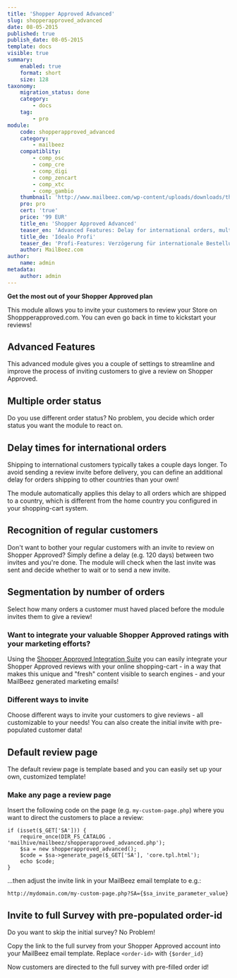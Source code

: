 ```yaml
---
title: 'Shopper Approved Advanced'
slug: shopperapproved_advanced
date: 08-05-2015
published: true
publish_date: 08-05-2015
template: docs
visible: true
summary:
    enabled: true
    format: short
    size: 128
taxonomy:
    migration_status: done
    category:
        - docs
    tag:
        - pro
module:
    code: shopperapproved_advanced
    category:
        - mailbeez
    compatiblity:
        - comp_osc
        - comp_cre
        - comp_digi
        - comp_zencart
        - comp_xtc
        - comp_gambio
    thumbnail: 'http://www.mailbeez.com/wp-content/uploads/downloads/thumbnails/2013/06/top_64.png'
    pro: pro
    cert: 'true'
    price: '99 EUR'
    title_en: 'Shopper Approved Advanced'
    teaser_en: 'Advanced Features: Delay for international orders, multiple Order status, recognition of regular customers'
    title_de: 'Idealo Profi'
    teaser_de: 'Profi-Features: Verzögerung für internationale Bestellungen, Stammkunden-Erkennung und mehr'
    author: MailBeez.com
author:
    name: admin
metadata:
    author: admin
---
```


**Get the most out of your Shopper Approved plan**

This module allows you to invite your customers to review your Store on Shoppperapproved.com. You can even go back in time to kickstart your reviews!

## Advanced Features

This advanced module gives you a couple of settings to streamline and improve the process of inviting customers to give a review on Shopper Approved.

## Multiple order status

Do you use different order status? No problem, you decide which order status you want the module to react on.

## Delay times for international orders

Shipping to international customers typically takes a couple days longer. To avoid sending a review invite before delivery, you can define an additional delay for orders shipping to other countries than your own!

The module automatically applies this delay to all orders which are shipped to a country, which is different from the home country you configured in your shopping-cart system.

## Recognition of regular customers

Don't want to bother your regular customers with an invite to review on Shopper Approved? Simply define a delay (e.g. 120 days) between two invites and you're done. The module will check when the last invite was sent and decide whether to wait or to send a new invite.

## Segmentation by number of orders

Select how many orders a customer must haved placed before the module invites them to give a review!

### Want to integrate your valuable Shopper Approved ratings with your marketing efforts?

Using the [Shopper Approved Integration Suite](/documentation/configbeez/config_shopperapproved_integration/) you can easily integrate your Shopper Approved reviews with your online shopping-cart - in a way that makes this unique and "fresh" content visible to search engines - and your MailBeez generated marketing emails!

### Different ways to invite 

Choose different ways to invite your customers to give reviews - all customizable to your needs! You can also create the initial invite with pre-populated customer data!

## Default review page

The default review page is template based and you can easily set up your own, customized template!

### Make any page a review page

Insert the following code on the page (e.g. `my-custom-page.php`) where you want to direct the customers to place a review:

```
if (isset($_GET['SA'])) {
    require_once(DIR_FS_CATALOG . 'mailhive/mailbeez/shopperapproved_advanced.php');
    $sa = new shopperapproved_advanced();
    $code = $sa->generate_page($_GET['SA'], 'core.tpl.html');
    echo $code;
}
```


...then adjust the invite link in your MailBeez email template to e.g.:

`http://mydomain.com/my-custom-page.php?SA={$sa_invite_parameter_value}`

## Invite to full Survey with pre-populated order-id

Do you want to skip the initial survey? No Problem!

Copy the link to the full survey from your Shopper Approved account into your MailBeez email template. Replace `<order-id>` with `{$order_id}`

Now customers are directed to the full survey with pre-filled order id!
